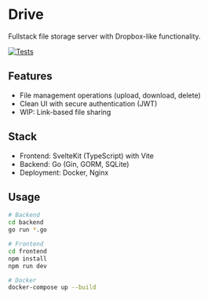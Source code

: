 # Drive
Fullstack file storage server with Dropbox-like functionality.

[![Tests](https://github.com/thomascpowell/drive/actions/workflows/tests.yml/badge.svg)](https://github.com/thomascpowell/drive/actions/workflows/tests.yml)

## Features
- File management operations (upload, download, delete)
- Clean UI with secure authentication (JWT)
- WIP: Link-based file sharing

## Stack
- Frontend: SvelteKit (TypeScript) with Vite
- Backend: Go (Gin, GORM, SQLite)
- Deployment: Docker, Nginx

## Usage
```sh
# Backend
cd backend
go run *.go

# Frontend
cd frontend
npm install
npm run dev

# Docker
docker-compose up --build
```
